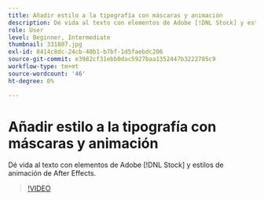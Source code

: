 ```yaml
---
title: Añadir estilo a la tipografía con máscaras y animación
description: Dé vida al texto con elementos de Adobe [!DNL Stock] y estilos de animación de After Effects
role: User
level: Beginner, Intermediate
thumbnail: 331807.jpg
exl-id: 0414c8dc-24cb-40b1-b7bf-1d5faebdc206
source-git-commit: e3982cf31ebb0dac5927baa1352447b3222785c9
workflow-type: tm+mt
source-wordcount: '46'
ht-degree: 0%

---
```


# Añadir estilo a la tipografía con máscaras y animación

Dé vida al texto con elementos de Adobe [!DNL Stock] y estilos de animación de After Effects.

>[!VIDEO](https://video.tv.adobe.com/v/331807?hidetitle=true)
